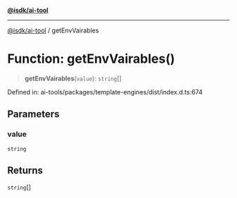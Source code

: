 [**@isdk/ai-tool**](../README.md)

***

[@isdk/ai-tool](../globals.md) / getEnvVairables

# Function: getEnvVairables()

> **getEnvVairables**(`value`): `string`[]

Defined in: ai-tools/packages/template-engines/dist/index.d.ts:674

## Parameters

### value

`string`

## Returns

`string`[]
